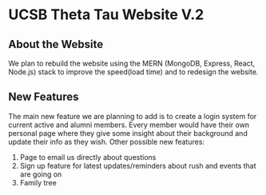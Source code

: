 # UCSB Theta Tau Website V.2
 ## About the Website
 We plan to rebuild the website using the MERN (MongoDB, Express, React, Node.js) stack to improve the speed(load time) 
and to redesign the website.
 ## New Features
The main new feature we are planning to add is to create a login system for current active and alumni members. Every
member would have their own personal page where they give some insight about their background and update their info 
as they wish. Other possible new features:
1. Page to email us directly about questions
2. Sign up feature for latest updates/reminders about rush and events that are going on
3. Family tree
